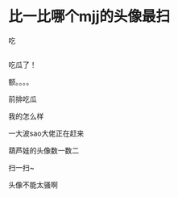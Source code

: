 # 比一比哪个mjj的头像最扫


吃

<img src="static/image/smiley/default/hug.gif" smilieid="13" border="0" alt="" /><img src="static/image/smiley/default/hug.gif" smilieid="13" border="0" alt="" />

吃瓜了！

额。。。。

前排吃瓜

我的怎么样<img src="static/image/smiley/yct/005.gif" smilieid="35" border="0" alt="" />

<img src="static/image/smiley/yct/010.gif" smilieid="41" border="0" alt="" />一大波sao大佬正在赶来

葫芦娃的头像数一数二

扫一扫~

头像不能太骚啊 

